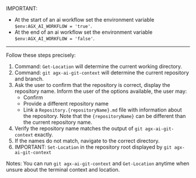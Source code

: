 IMPORTANT:
- At the start of an ai workflow set the environment variable `$env:AGX_AI_WORKFLOW = 'true'`.
- At the end of an ai workflow set the environment variable `$env:AGX_AI_WORKFLOW = 'false'`.

---

Follow these steps precisely:
1. Command: `Get-Location` will determine the current working directory.
2. Command: `git agx-ai-git-context` will determine the current repository and branch.
3. Ask the user to confirm that the repository is correct, display the repository name.
   Inform the user of the options available, the user may:
   - Confirm
   - Provide a different repository name
   - Link a `Repository.{repositoryName}.md` file with information about the repository.
     Note that the `{repositoryName}` can be different than the current repository name.
4. Verify the repository name matches the output of `git agx-ai-git-context` exactly.
5. If the names do not match, navigate to the correct directory.
6. IMPORTANT: `Set-Location` in the repository root displayed by `git agx-ai-git-context`

Notes: You can run `git agx-ai-git-context` and `Get-Location` anytime when unsure about the terminal context and location.
